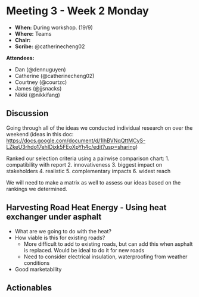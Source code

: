 # Meeting 3 - Week 2 Monday

- **When:** During workshop. (19/9)
- **Where:** Teams
- **Chair:** 
- **Scribe:** @catherinecheng02

**Attendees:**

- Dan (@dennuguyen)
- Catherine (@catherinecheng02)
- Courtney (@courtzc)
- James (@jjsnacks)
- Nikki (@nikkifang)

## Discussion
Going through all of the ideas we conducted individual research on over the weekend (ideas in this doc:  https://docs.google.com/document/d/1lhBVNqQttMCyS-LZkeU3rhdo17ehIDjxk5FEoXpYh4c/edit?usp=sharing)

Ranked our selection criteria using a pairwise comparison chart:
		1. compatibility with report
		2. innovativeness
		3. biggest impact on stakeholders
		4. realistic 
		5. complementary impacts
        6. widest reach

We will need to make a matrix as well to assess our ideas based on the rankings we determined.

## Harvesting Road Heat Energy - Using heat exchanger under asphalt
- What are we going to do with the heat?
- How viable is this for existing roads?
    - More difficult to add to existing roads, but can add this when asphalt is replaced. Would be ideal to do it for new roads
	- Need to consider electrical insulation, waterproofing from weather conditions
- Good marketability
## Actionables


